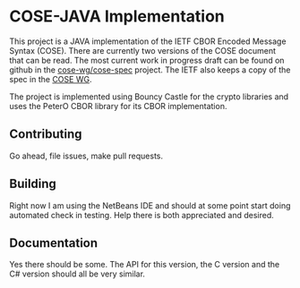 # COSE-JAVA Implementation

This project is a JAVA implementation of the IETF CBOR Encoded Message Syntax (COSE).
There are currently two versions of the COSE document that can be read.
The most current work in progress draft can be found on github in the [cose-wg/cose-spec](https://cose-wg.github.io/cose-spec/) project.
The IETF also keeps a copy of the spec in the [COSE WG](https://tools.ietf.org/html/draft-ietf-cose-msg).

The project is implemented using Bouncy Castle for the crypto libraries and uses the PeterO CBOR library for its CBOR implementation.

## Contributing

Go ahead, file issues, make pull requests.

## Building

Right now I am using the NetBeans IDE and should at some point start doing automated check in testing.  Help there is both appreciated and desired.

## Documentation

Yes there should be some.  The API for this version, the C version and the C# version should all be very similar.
